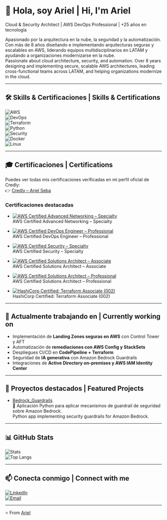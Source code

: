 # 👋 Hola, soy Ariel | Hi, I'm Ariel

Cloud & Security Architect | AWS DevOps Professional | +25 años en tecnología

Apasionado por la arquitectura en la nube, la seguridad y la automatización. Con más de 8 años diseñando e implementando arquitecturas seguras y escalables en AWS, liderando equipos multidisciplinarios en LATAM y ayudando a organizaciones modernizarse en la nube.  
Passionate about cloud architecture, security, and automation. Over 8 years designing and implementing secure, scalable AWS architectures, leading cross-functional teams across LATAM, and helping organizations modernize in the cloud.

---

## 🛠️ Skills & Certificaciones | Skills & Certifications

![AWS](https://img.shields.io/badge/AWS-Cloud-orange?logo=amazonaws)  
![DevOps](https://img.shields.io/badge/DevOps-CICD-blue?logo=githubactions)  
![Terraform](https://img.shields.io/badge/Terraform-IaC-purple?logo=terraform)  
![Python](https://img.shields.io/badge/Python-Automation-yellow?logo=python)  
![Security](https://img.shields.io/badge/Security-Governance-red?logo=datadog)  
![Docker](https://img.shields.io/badge/Docker-Containers-blue?logo=docker)  
![Linux](https://img.shields.io/badge/Linux-Admin-black?logo=linux)

---
## 🎓 Certificaciones | Certifications

Puedes ver todas mis certificaciones verificadas en mi perfil oficial de Credly:  
👉 [Credly – Ariel Seba](https://www.credly.com/users/ariel-seba/)

### Certificaciones destacadas

- [![AWS Certified Advanced Networking – Specialty](https://images.credly.com/images/4d08274f-64c1-495e-986b-3143f51b1371/image.png)](https://www.credly.com/badges/4d019bdf-5d02-44b3-90c0-1e4500c992f2/public_url)  
  AWS Certified Advanced Networking – Specialty

- [![AWS Certified DevOps Engineer – Professional](https://images.credly.com/images/bd31ef42-d460-493e-8503-39592aaf0458/image.png)](https://www.credly.com/badges/e5cae56f-476d-4194-aefe-a41130fc3605/public_url)  
  AWS Certified DevOps Engineer – Professional

- [![AWS Certified Security – Specialty](https://images.credly.com/images/53acdae5-d69f-4dda-b650-d02ed7a50dd7/image.png)](https://www.credly.com/badges/ad7e5a33-708a-43b5-8793-3f9d4605c138/public_url)  
  AWS Certified Security – Specialty

- [![AWS Certified Solutions Architect – Associate](https://images.credly.com/images/0e284c3f-5164-4b21-8660-0d84737941bc/image.png)](https://www.credly.com/badges/00865112-86c0-478e-984e-a62ce49f27af/public_url)  
  AWS Certified Solutions Architect – Associate

- [![AWS Certified Solutions Architect – Professional](https://images.credly.com/images/2d84e428-9078-49b6-a804-13c15383d0de/image.png)](https://www.credly.com/badges/220026b8-bdc1-4948-9743-6757d984cded/public_url)  
  AWS Certified Solutions Architect – Professional

- [![HashiCorp Certified: Terraform Associate (002)](https://images.credly.com/images/cd038261-9d1c-4792-bc62-3a3b5bda175c/blob)](https://www.credly.com/badges/bf2efe4c-ff33-4185-8694-c256985496a5/public_url)  
  HashiCorp Certified: Terraform Associate (002)



---

## 🔭 Actualmente trabajando en | Currently working on

- Implementación de **Landing Zones seguras en AWS** con Control Tower y AFT  
- Automatización de **remediaciones con AWS Config y StackSets**  
- Despliegues CI/CD en **CodePipeline + Terraform**  
- Seguridad de **IA generativa** con Amazon Bedrock Guardrails  
- Integraciones de **Active Directory on-premises y AWS IAM Identity Center**

---

## 🌟 Proyectos destacados | Featured Projects

- [Bedrock_Guardrails](https://github.com/Ariel-Seba/Bedrock_Guardrails)  
  🚀 Aplicación Python para aplicar mecanismos de guardrail de seguridad sobre Amazon Bedrock.  
  Python app implementing security guardrails for Amazon Bedrock.

---

## 📊 GitHub Stats

![Stats](https://github-readme-stats.vercel.app/api?username=Ariel-Seba&show_icons=true&theme=tokyonight)  
![Top Langs](https://github-readme-stats.vercel.app/api/top-langs/?username=Ariel-Seba&layout=compact&theme=tokyonight)

---

## 📫 Conecta conmigo | Connect with me

[![LinkedIn](https://img.shields.io/badge/LinkedIn-blue?logo=linkedin)](https://www.linkedin.com/in/ariel-a-seba/)  
[![Email](https://img.shields.io/badge/Email-arielseba@gmail.com-red?logo=gmail)](mailto:arielseba@gmail.com)

---

⭐️ From [Ariel](https://github.com/Ariel-Seba)


